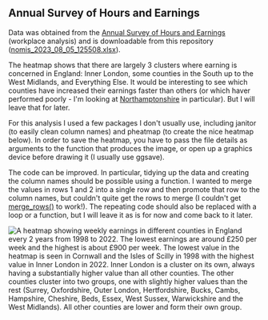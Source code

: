 ## Annual Survey of Hours and Earnings

Data was obtained from the [Annual Survey of Hours and Earnings](https://www.nomisweb.co.uk/query/select/getdatasetbytheme.asp?opt=3&theme=&subgrp=) (workplace analysis) and is downloadable from this repository ([nomis_2023_08_05_125508.xlsx](https://github.com/PlantsGenesBugs/ONSdata/blob/main/earnings/nomis_2023_08_05_125508.xlsx)).

The heatmap shows that there are largely 3 clusters where earning is concerned in England: Inner London, some counties in the South up to the West Midlands, and Everything Else. It would be interesting to see which counties have increased their earnings faster than others (or which haver performed poorly - I'm looking at [Northamptonshire](https://www.northantslive.news/news/northamptonshire-news/two-years-after-northamptonshire-county-4209584) in particular). But I will leave that for later.

For this analysis I used a few packages I don't usually use, including janitor (to easily clean column names) and pheatmap (to create the nice heatmap below). In order to save the heatmap, you have to pass the file details as arguments to the function that produces the image, or open up a graphics device before drawing it (I usually use ggsave).

The code can be improved. In particular, tidying up the data and creating the column names should be possible using a function. I wanted to merge the values in rows 1 and 2 into a single row and then promote that row to the column names, but couldn't quite get the rows to merge (I couldn't get [merge_rows()](https://search.r-project.org/CRAN/refmans/unpivotr/html/merge_cells.html) to work!). The repeating code should also be replaced with a loop or a function, but I will leave it as is for now and come back to it later.

![A heatmap showing weekly earnings in different counties in England every 2 years from 1998 to 2022. The lowest earnings are around £250 per week and the highest is about £900 per week. The lowest value in the heatmap is seen in Cornwall and the Isles of Scilly in 1998 with the highest value in Inner London in 2022. Inner London is a cluster on its own, always having a substantially higher value than all other counties. The other counties cluster into two groups, one with slightly higher values than the rest \(Surrey, Oxfordshire, Outer London, Hertfordshire, Bucks, Cambs, Hampshire, Cheshire, Beds, Essex, West Sussex, Warwickshire and the West Midlands\). All other counties are lower and form their own group.](https://github.com/PlantsGenesBugs/ONSdata/blob/main/earnings/earnings.png)
